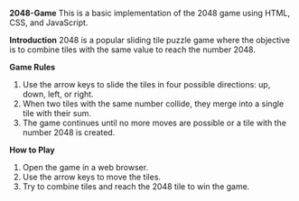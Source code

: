 **2048-Game**
This is a basic implementation of the 2048 game using HTML, CSS, and JavaScript.

**Introduction**
2048 is a popular sliding tile puzzle game where the objective is to combine tiles with the same value to reach the number 2048.

**Game Rules**
1. Use the arrow keys to slide the tiles in four possible directions: up, down, left, or right.
2. When two tiles with the same number collide, they merge into a single tile with their sum.
3. The game continues until no more moves are possible or a tile with the number 2048 is created.

**How to Play**
1. Open the game in a web browser.
2. Use the arrow keys to move the tiles.
3. Try to combine tiles and reach the 2048 tile to win the game.
